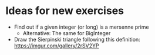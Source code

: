 # Ideas for new exercises

* Find out if a given integer (or long) is a mersenne prime
  * Alternative: The same for BigInteger
* Draw the Sierpinski triangle following this definition: https://imgur.com/gallery/2rSV2YP